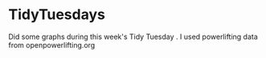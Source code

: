 # TidyTuesdays
Did some graphs during this week's Tidy Tuesday . I used powerlifting data from openpowerlifting.org

